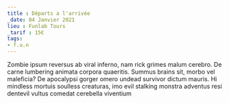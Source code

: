 ```yaml
---
title : Départs a l'arrivée
_date: 04 Janvier 2021
lieu : Funlab Tours
_tarif : 15€
tags:
- f.u.n
---
```


Zombie ipsum reversus ab viral inferno, nam rick grimes malum cerebro. De carne lumbering animata corpora quaeritis. Summus brains sit​​, morbo vel maleficia? De apocalypsi gorger omero undead survivor dictum mauris. Hi mindless mortuis soulless creaturas, imo evil stalking monstra adventus resi dentevil vultus comedat cerebella viventium

